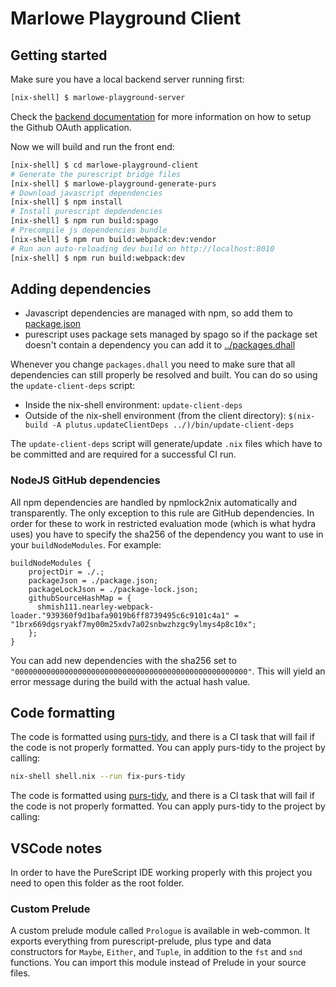 # Marlowe Playground Client

## Getting started

Make sure you have a local backend server running first:
```bash
[nix-shell] $ marlowe-playground-server
```

Check the [backend documentation](../marlowe-playground-server/README.md) for more information on how to setup the Github OAuth application.

Now we will build and run the front end:
```bash
[nix-shell] $ cd marlowe-playground-client
# Generate the purescript bridge files
[nix-shell] $ marlowe-playground-generate-purs
# Download javascript dependencies
[nix-shell] $ npm install
# Install purescript depdendencies
[nix-shell] $ npm run build:spago
# Precompile js dependencies bundle
[nix-shell] $ npm run build:webpack:dev:vendor
# Run aun auto-reloading dev build on http://localhost:8010
[nix-shell] $ npm run build:webpack:dev
```

## Adding dependencies

* Javascript dependencies are managed with npm, so add them to [package.json](./package.json)
* purescript uses package sets managed by spago so if the package set doesn't contain a dependency you can add it to [../packages.dhall](../packages.dhall)

Whenever you change `packages.dhall` you need to make sure that all dependencies can still properly be resolved and built.
You can do so using the `update-client-deps` script:

- Inside the nix-shell environment: `update-client-deps`
- Outside of the nix-shell environment (from the client directory): `$(nix-build -A plutus.updateClientDeps ../)/bin/update-client-deps`

The `update-client-deps` script will generate/update `.nix` files which have to be committed and are required for a successful CI run.

### NodeJS GitHub dependencies

All npm dependencies are handled by npmlock2nix automatically and transparently. The only exception to this rule are GitHub dependencies.
In order for these to work in restricted evaluation mode (which is what hydra uses) you have to specify the sha256 of the dependency you
want to use in your `buildNodeModules`. For example:

```
buildNodeModules {
    projectDir = ./.;
    packageJson = ./package.json;
    packageLockJson = ./package-lock.json;
    githubSourceHashMap = {
      shmish111.nearley-webpack-loader."939360f9d1bafa9019b6ff8739495c6c9101c4a1" = "1brx669dgsryakf7my00m25xdv7a02snbwzhzgc9ylmys4p8c10x";
    };
}
```

You can add new dependencies with the sha256 set to `"0000000000000000000000000000000000000000000000000000"`. This will yield an error
message during the build with the actual hash value.

## Code formatting

The code is formatted using [purs-tidy](https://github.com/natefaubion/purescript-tidy), and there is a CI task that will fail if the code is not properly formatted. You can apply purs-tidy to the project by calling:

```bash
nix-shell shell.nix --run fix-purs-tidy
```

The code is formatted using [purs-tidy](https://github.com/natefaubion/purescript-tidy), and there is a CI task that will fail if the code is not properly formatted. You can apply purs-tidy to the project by calling:

## VSCode notes

In order to have the PureScript IDE working properly with this project you need to open this folder as the root folder.

### Custom Prelude

A custom prelude module called `Prologue` is available in web-common. It
exports everything from purescript-prelude, plus type and data constructors for
`Maybe`, `Either`, and `Tuple`, in addition to the `fst` and `snd` functions.
You can import this module instead of Prelude in your source files.
